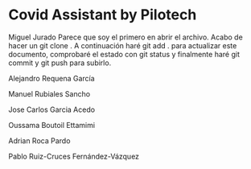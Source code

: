 # Covid Assistant by Pilotech

Miguel Jurado
Parece que soy el primero en abrir el archivo. Acabo de hacer un git clone <url>.
A continuación haré git add . para actualizar este documento, comprobaré el estado con git status y finalmente haré git commit y git push para subirlo.

Alejandro Requena García

Manuel Rubiales Sancho

Jose Carlos Garcia Acedo

Oussama Boutoil Ettamimi

Adrian Roca Pardo

Pablo Ruiz-Cruces Fernández-Vázquez
